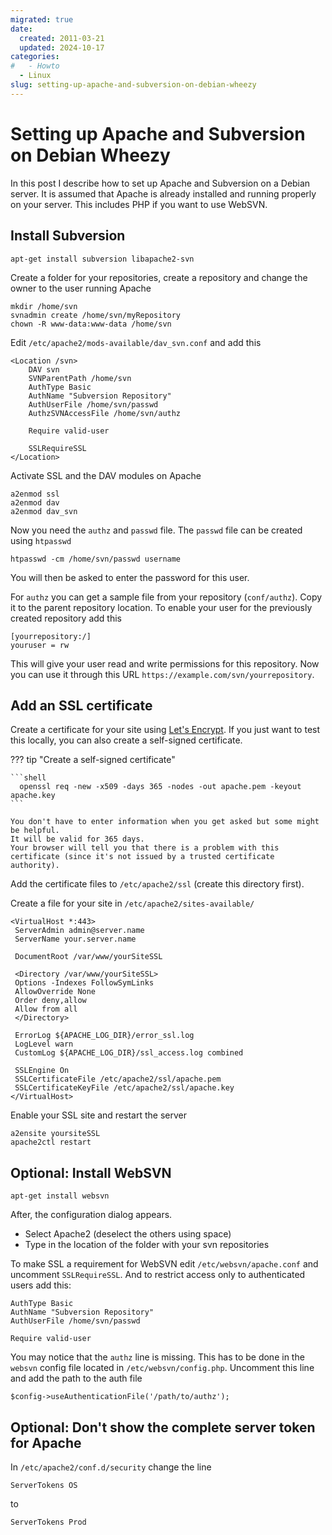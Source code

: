 ```yaml
---
migrated: true
date:
  created: 2011-03-21
  updated: 2024-10-17
categories:
#   - Howto
  - Linux
slug: setting-up-apache-and-subversion-on-debian-wheezy
---
```

# Setting up Apache and Subversion on Debian Wheezy

In this post I describe how to set up Apache and Subversion on a Debian server.
It is assumed that Apache is already installed and running properly on your server.
This includes PHP if you want to use WebSVN.

<!-- more -->

## Install Subversion

```shell
apt-get install subversion libapache2-svn
```

Create a folder for your repositories, create a repository and change the owner to the user running Apache

```shell
mkdir /home/svn
svnadmin create /home/svn/myRepository
chown -R www-data:www-data /home/svn
```

Edit `/etc/apache2/mods-available/dav_svn.conf` and add this

```apacheconf title="/etc/apache2/mods-available/dav_svn.conf"
<Location /svn>
    DAV svn
    SVNParentPath /home/svn
    AuthType Basic
    AuthName "Subversion Repository"
    AuthUserFile /home/svn/passwd
    AuthzSVNAccessFile /home/svn/authz

    Require valid-user

    SSLRequireSSL
</Location>
```

Activate SSL and the DAV modules on Apache

```shell
a2enmod ssl
a2enmod dav
a2enmod dav_svn
```

Now you need the `authz` and `passwd` file.
The `passwd` file can be created using `htpasswd`

```shell
htpasswd -cm /home/svn/passwd username
```

You will then be asked to enter the password for this user.

For `authz` you can get a sample file from your repository (`conf/authz`).
Copy it to the parent repository location.
To enable your user for the previously created repository add this

```text
[yourrepository:/]
youruser = rw
```

This will give your user read and write permissions for this repository.
Now you can use it through this URL `https://example.com/svn/yourrepository`.

## Add an SSL certificate

Create a certificate for your site using [Let's Encrypt](https://letsencrypt.org/getting-started/).
If you just want to test this locally, you can also create a self-signed certificate.

??? tip "Create a self-signed certificate"

    ```shell
      openssl req -new -x509 -days 365 -nodes -out apache.pem -keyout apache.key
    ```

    You don't have to enter information when you get asked but some might be helpful.
    It will be valid for 365 days.
    Your browser will tell you that there is a problem with this certificate (since it's not issued by a trusted certificate authority).

Add the certificate files to `/etc/apache2/ssl` (create this directory first).

Create a file for your site in `/etc/apache2/sites-available/`

```apacheconf title="/etc/apache2/sites-available/yourSiteSSL"
<VirtualHost *:443>
 ServerAdmin admin@server.name
 ServerName your.server.name

 DocumentRoot /var/www/yourSiteSSL

 <Directory /var/www/yourSiteSSL>
 Options -Indexes FollowSymLinks
 AllowOverride None
 Order deny,allow
 Allow from all
 </Directory>

 ErrorLog ${APACHE_LOG_DIR}/error_ssl.log
 LogLevel warn
 CustomLog ${APACHE_LOG_DIR}/ssl_access.log combined

 SSLEngine On
 SSLCertificateFile /etc/apache2/ssl/apache.pem
 SSLCertificateKeyFile /etc/apache2/ssl/apache.key
</VirtualHost>
```

Enable your SSL site and restart the server

```shell
a2ensite yoursiteSSL
apache2ctl restart
```

## **Optional:** Install WebSVN

```shell
apt-get install websvn
```

After, the configuration dialog appears.

* Select Apache2 (deselect the others using space)
* Type in the location of the folder with your svn repositories

To make SSL a requirement for WebSVN edit `/etc/websvn/apache.conf` and uncomment `SSLRequireSSL`.
And to restrict access only to authenticated users add this:

```apacheconf
AuthType Basic
AuthName "Subversion Repository"
AuthUserFile /home/svn/passwd

Require valid-user
```

You may notice that the `authz` line is missing.
This has to be done in the `websvn` config file located in `/etc/websvn/config.php`.
Uncomment this line and add the path to the auth file

```text
$config->useAuthenticationFile('/path/to/authz');
```

## **Optional:** Don't show the complete server token for Apache

In `/etc/apache2/conf.d/security` change the line

```apacheconf
ServerTokens OS
```

to

```apacheconf
ServerTokens Prod
```
